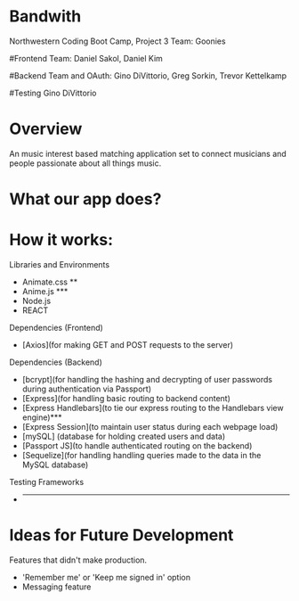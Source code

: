# Bandwith
Northwestern Coding Boot Camp, Project 3
Team: Goonies

#Frontend Team:
Daniel Sakol, Daniel Kim

#Backend Team and OAuth:
Gino DiVittorio, Greg Sorkin, Trevor Kettelkamp

#Testing
Gino DiVittorio


# Overview
An music interest based matching application set to connect musicians and people passionate about all things music.

# What our app does?

# How it works:

Libraries and Environments
- Animate.css **
- Anime.js ***
- Node.js
- REACT

Dependencies (Frontend)
- [Axios](for making GET and POST requests to the server)

Dependencies (Backend)
- [bcrypt](for handling the hashing and decrypting of user passwords during authentication via Passport)
- [Express](for handling basic routing to backend content)
- [Express Handlebars](to tie our express routing to the Handlebars view engine)***
- [Express Session](to maintain user status during each webpage load)
- [mySQL] (database for holding created users and data)
- [Passport JS](to handle authenticated routing on the backend)
- [Sequelize](for handling handling queries made to the data in the MySQL database)

Testing Frameworks
- ***

# Ideas for Future Development
Features that didn't make production.
- 'Remember me' or 'Keep me signed in' option
- Messaging feature
